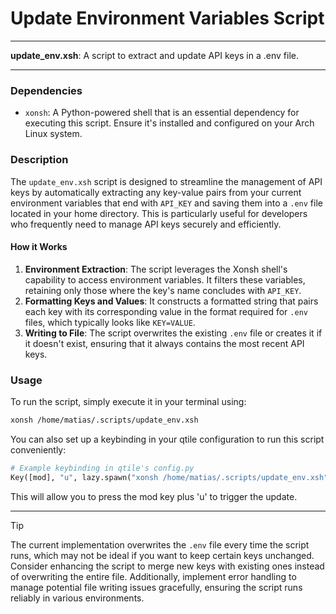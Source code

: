 # Update Environment Variables Script

---

**update_env.xsh**: A script to extract and update API keys in a .env file.

---

### Dependencies

- `xonsh`: A Python-powered shell that is an essential dependency for executing this script. Ensure it's installed and configured on your Arch Linux system.

### Description

The `update_env.xsh` script is designed to streamline the management of API keys by automatically extracting any key-value pairs from your current environment variables that end with `API_KEY` and saving them into a `.env` file located in your home directory. This is particularly useful for developers who frequently need to manage API keys securely and efficiently.

#### How it Works

1. **Environment Extraction**: The script leverages the Xonsh shell's capability to access environment variables. It filters these variables, retaining only those where the key's name concludes with `API_KEY`.
2. **Formatting Keys and Values**: It constructs a formatted string that pairs each key with its corresponding value in the format required for `.env` files, which typically looks like `KEY=VALUE`.
3. **Writing to File**: The script overwrites the existing `.env` file or creates it if it doesn't exist, ensuring that it always contains the most recent API keys.

### Usage

To run the script, simply execute it in your terminal using:

```bash
xonsh /home/matias/.scripts/update_env.xsh
```

You can also set up a keybinding in your qtile configuration to run this script conveniently:

```python
# Example keybinding in qtile's config.py
Key([mod], "u", lazy.spawn("xonsh /home/matias/.scripts/update_env.xsh")),
```

This will allow you to press the mod key plus 'u' to trigger the update.

---

> [!TIP]  
> The current implementation overwrites the `.env` file every time the script runs, which may not be ideal if you want to keep certain keys unchanged. Consider enhancing the script to merge new keys with existing ones instead of overwriting the entire file. Additionally, implement error handling to manage potential file writing issues gracefully, ensuring the script runs reliably in various environments.
